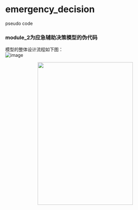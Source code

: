 # emergency_decision
pseudo code
### module_2为应急辅助决策模型的伪代码
模型的整体设计流程如下图：<br>
![image](https://github.com/loyalty-fox/emergency_decision/assets/56210508/0f813d24-5f48-427d-a8e0-7ee725d3ffcf)
<div align=center><img src="https://github.com/loyalty-fox/emergency_decision/assets/56210508/0f813d24-5f48-427d-a8e0-7ee725d3ffcf" width="300" height="450" /></div>
